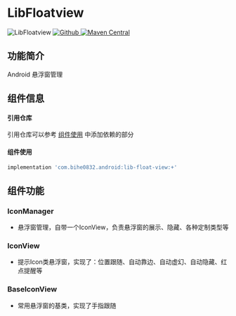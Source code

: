 # LibFloatview

![LibFloatview](https://img.shields.io/badge/AndroidAppFactory-LibFloatview-brightgreen)
[ ![Github](https://img.shields.io/badge/Github-LibFloatview-brightgreen?style=social) ](https://github.com/bihe0832/AndroidAppFactory/tree/master/LibFloatview)
[ ![Maven Central](https://img.shields.io/maven-central/v/com.bihe0832.android/lib-float-view)](https://search.maven.org/artifact/com.bihe0832.android/lib-float-view)

## 功能简介

Android 悬浮窗管理

## 组件信息

#### 引用仓库

引用仓库可以参考 [组件使用](./../start.md) 中添加依赖的部分

#### 组件使用

```groovy
implementation 'com.bihe0832.android:lib-float-view:+'
```

## 组件功能

### IconManager

- 悬浮窗管理，自带一个IconView，负责悬浮窗的展示、隐藏、各种定制类型等

### IconView

- 提示Icon类悬浮窗，实现了：位置跟随、自动靠边、自动虚幻、自动隐藏、红点提醒等

### BaseIconView

- 常用悬浮窗的基类，实现了手指跟随